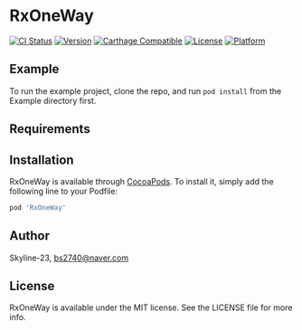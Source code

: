# RxOneWay

[![CI Status](https://img.shields.io/travis/Skyline-23/RxOneWay.svg?style=flat)](https://travis-ci.org/Skyline-23/RxOneWay)
[![Version](https://img.shields.io/cocoapods/v/RxOneWay.svg?style=flat)](https://cocoapods.org/pods/RxOneWay)
[![Carthage Compatible](https://img.shields.io/badge/Carthage-compatible-4BC51D.svg?style=flat)](https://github.com/Carthage/Carthage)
[![License](https://img.shields.io/cocoapods/l/RxOneWay.svg?style=flat)](https://cocoapods.org/pods/RxOneWay)
[![Platform](https://img.shields.io/cocoapods/p/RxOneWay.svg?style=flat)](https://cocoapods.org/pods/RxOneWay)

## Example

To run the example project, clone the repo, and run `pod install` from the Example directory first.

## Requirements

## Installation

RxOneWay is available through [CocoaPods](https://cocoapods.org). To install
it, simply add the following line to your Podfile:

```ruby
pod 'RxOneWay'
```

## Author

Skyline-23, bs2740@naver.com

## License

RxOneWay is available under the MIT license. See the LICENSE file for more info.

